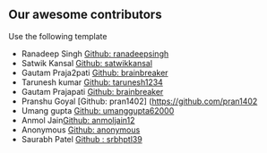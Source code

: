 ## Our awesome contributors

Use the following template

- Ranadeep Singh [Github: ranadeepsingh](https://github.com/ranadeepsingh)
- Satwik Kansal [Github: satwikkansal](https://github.com/satwikkansal)
- Gautam Praja2pati [Github: brainbreaker](https://github.com/brainbreaker)
- Tarunesh kumar [Github: tarunesh1234](https://github.com/tarunesh1234)
- Gautam Prajapati [Github: brainbreaker](https://github.com/brainbreaker)
- Pranshu Goyal [Github: pran1402] (https://github.com/pran1402
- Umang gupta [Github: umanggupta62000](https://github.com/umanggupta62000)
- Anmol Jain[Github: anmoljain12](https://github.com/anmoljain12)
- Anonymous [Github: anonymous](https://github.com/anonymous)
- Saurabh Patel [Github : srbhptl39](https://github.com/srbhptl39)
